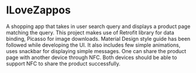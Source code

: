 # ILoveZappos
A shopping app that takes in user search query and displays a product page matching the query. This project makes use of Retrofit library for data binding, Picasso for image downloads. Material Design style guide has been followed while developing the UI. It also includes few simple animations, uses snackbar for displaying simple messages. One can share the product page with another device through NFC. Both devices should be able to support NFC to share the product successfully.
